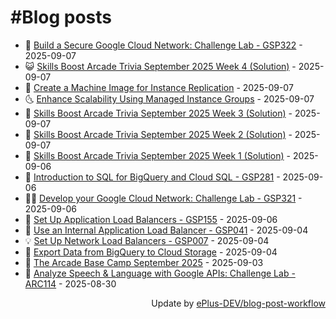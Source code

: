 # #Blog posts
<!-- BLOG-POST-LIST:START -->
- 🧰 [Build a Secure Google Cloud Network: Challenge Lab - GSP322](https://eplus.dev/build-a-secure-google-cloud-network-challenge-lab-gsp322) - 2025-09-07
- 😺 [Skills Boost Arcade Trivia September 2025 Week 4 &lpar;Solution&rpar;](https://eplus.dev/skills-boost-arcade-trivia-september-2025-week-4-solution) - 2025-09-07
- 🗽 [Create a Machine Image for Instance Replication](https://eplus.dev/create-a-machine-image-for-instance-replication) - 2025-09-07
- 🌜 [Enhance Scalability Using Managed Instance Groups](https://eplus.dev/enhance-scalability-using-managed-instance-groups) - 2025-09-07
- 📝 [Skills Boost Arcade Trivia September 2025 Week 3 &lpar;Solution&rpar;](https://eplus.dev/skills-boost-arcade-trivia-september-2025-week-3-solution) - 2025-09-07
- 🚀 [Skills Boost Arcade Trivia September 2025 Week 2 &lpar;Solution&rpar;](https://eplus.dev/skills-boost-arcade-trivia-september-2025-week-2-solution) - 2025-09-07
- 💼 [Skills Boost Arcade Trivia September 2025 Week 1 &lpar;Solution&rpar;](https://eplus.dev/skills-boost-arcade-trivia-september-2025-week-1-solution) - 2025-09-06
- 🦣 [Introduction to SQL for BigQuery and Cloud SQL - GSP281](https://eplus.dev/introduction-to-sql-for-bigquery-and-cloud-sql-gsp281) - 2025-09-06
- 👨‍🏫 [Develop your Google Cloud Network: Challenge Lab - GSP321](https://eplus.dev/develop-your-google-cloud-network-challenge-lab-gsp321) - 2025-09-06
- 🔭 [Set Up Application Load Balancers - GSP155](https://eplus.dev/set-up-application-load-balancers-gsp155) - 2025-09-06
- 🤡 [Use an Internal Application Load Balancer - GSP041](https://eplus.dev/use-an-internal-application-load-balancer-gsp041) - 2025-09-04
- 💡 [Set Up Network Load Balancers - GSP007](https://eplus.dev/set-up-network-load-balancers-gsp007) - 2025-09-04
- 🦣 [Export Data from BigQuery to Cloud Storage](https://eplus.dev/export-data-from-bigquery-to-cloud-storage) - 2025-09-04
- 💪 [The Arcade Base Camp September 2025](https://eplus.dev/the-arcade-base-camp-september-2025) - 2025-09-03
- 🤡 [Analyze Speech &amp; Language with Google APIs: Challenge Lab - ARC114](https://eplus.dev/analyze-speech-and-language-with-google-apis-challenge-lab-arc114) - 2025-08-30<!-- BLOG-POST-LIST:END -->
<div align="right">
  Update by <a target="_blank"
    href="https://github.com/ePlus-DEV/blog-post-workflow">ePlus-DEV/blog-post-workflow</a>
</div>
